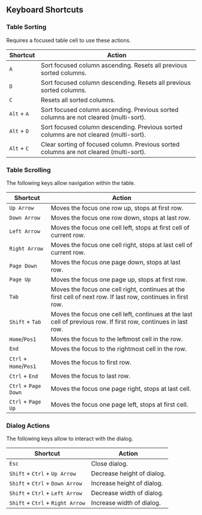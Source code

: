 ## Keyboard Shortcuts

### Table Sorting
Requires a focused table cell to use these actions.

| Shortcut    | Action                                                                                 |
|-------------|----------------------------------------------------------------------------------------|
| `A`         | Sort focused column ascending. Resets all previous sorted columns.                     |
| `D`         | Sort focused column descending. Resets all previous sorted columns.                    |
| `C`         | Resets all sorted columns.                                                             |
| `Alt` + `A` | Sort focused column ascending. Previous sorted columns are not cleared (multi-sort).   |
| `Alt` + `D` | Sort focused column descending. Previous sorted columns are not cleared (multi-sort).  |
| `Alt` + `C` | Clear sorting of focused column. Previous sorted columns are not cleared (multi-sort). |


### Table Scrolling
The following keys allow navigation within the table.

| Shortcut               | Action                                                                                                          |
|------------------------|-----------------------------------------------------------------------------------------------------------------|
| `Up Arrow`             | Moves the focus one row up, stops at first row.                                                                 |
| `Down Arrow`           | Moves the focus one row down, stops at last row.                                                                |
| `Left Arrow`           | Moves the focus one cell left, stops at first cell of current row.                                              |
| `Right Arrow`          | Moves the focus one cell right, stops at last cell of current row.                                              |
| `Page Down`            | Moves the focus one page down, stops at last row.                                                               |
| `Page Up`              | Moves the focus one page up, stops at first row.                                                                |
| `Tab`                  | Moves the focus one cell right, continues at the first cell of next row. If last row, continues in first row.   |
| `Shift` + `Tab`        | Moves the focus one cell left, continues at the last cell of previous row. If first row, continues in last row. |
| `Home`/`Pos1`          | Moves the focus to the leftmost cell in the row.                                                                |
| `End`                  | Moves the focus to the rightmost cell in the row.                                                               |
| `Ctrl` + `Home`/`Pos1` | Moves the focus to first row.                                                                                   |
| `Ctrl` + `End`         | Moves the focus to last row.                                                                                    |
| `Ctrl` + `Page Down`   | Moves the focus one page right, stops at last cell.                                                             |
| `Ctrl` + `Page Up`     | Moves the focus one page left, stops at first cell.                                                             |

### Dialog Actions
The following keys allow to interact with the dialog.

| Shortcut                         | Action                     |
|----------------------------------|----------------------------|
| `Esc`                            | Close dialog.              |
| `Shift` + `Ctrl` + `Up Arrow`    | Decrease height of dialog. |
| `Shift` + `Ctrl` + `Down Arrow`  | Increase height of dialog. |
| `Shift` + `Ctrl` + `Left Arrow`  | Decrease width of dialog.  |
| `Shift` + `Ctrl` + `Right Arrow` | Increase width of dialog.  |
